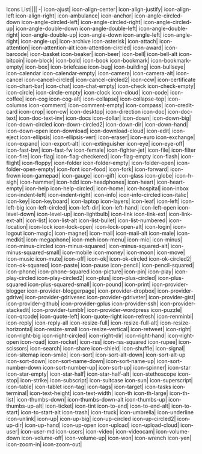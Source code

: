 ﻿Icons List||||
-|
<i class="icon-ajust"></i> icon-ajust|<i class="icon-align-center"></i> icon-align-center|<i class="icon-align-justify"></i> icon-align-justify|<i class="icon-align-left"></i> icon-align-left
<i class="icon-align-right"></i> icon-align-right|<i class="icon-ambulance"></i> icon-ambulance|<i class="icon-anchor"></i> icon-anchor|<i class="icon-angle-circled-down"></i> icon-angle-circled-down
<i class="icon-angle-circled-left"></i> icon-angle-circled-left|<i class="icon-angle-circled-right"></i> icon-angle-circled-right|<i class="icon-angle-circled-up"></i> icon-angle-circled-up|<i class="icon-angle-double-down"></i> icon-angle-double-down
<i class="icon-angle-double-left"></i> icon-angle-double-left|<i class="icon-angle-double-right"></i> icon-angle-double-right|<i class="icon-angle-double-up"></i> icon-angle-double-up|<i class="icon-angle-down"></i> icon-angle-down
<i class="icon-angle-left"></i> icon-angle-left|<i class="icon-angle-right"></i> icon-angle-right|<i class="icon-angle-up"></i> icon-angle-up|<i class="icon-archive"></i> icon-archive
<i class="icon-asterisk"></i> icon-asterisk|<i class="icon-attach"></i> icon-attach|<i class="icon-attention"></i> icon-attention|<i class="icon-attention-alt"></i> icon-attention-alt
<i class="icon-attention-circled"></i> icon-attention-circled|<i class="icon-award"></i> icon-award|<i class="icon-barcode"></i> icon-barcode|<i class="icon-basket"></i> icon-basket
<i class="icon-beaker"></i> icon-beaker|<i class="icon-beer"></i> icon-beer|<i class="icon-bell"></i> icon-bell|<i class="icon-bell-alt"></i> icon-bell-alt
<i class="icon-bitcoin"></i> icon-bitcoin|<i class="icon-block"></i> icon-block|<i class="icon-bold"></i> icon-bold|<i class="icon-book"></i> icon-book
<i class="icon-bookmark"></i> icon-bookmark|<i class="icon-bookmark-empty"></i> icon-bookmark-empty|<i class="icon-box"></i> icon-box|<i class="icon-briefcase"></i> icon-briefcase
<i class="icon-bug"></i> icon-bug|<i class="icon-building"></i> icon-building|<i class="icon-bullseye"></i> icon-bullseye|<i class="icon-calendar"></i> icon-calendar
<i class="icon-calendar-empty"></i> icon-calendar-empty|<i class="icon-camera"></i> icon-camera|<i class="icon-camera-alt"></i> icon-camera-alt|<i class="icon-cancel"></i> icon-cancel
<i class="icon-cancel-circled"></i> icon-cancel-circled|<i class="icon-cancel-circled2"></i> icon-cancel-circled2|<i class="icon-ccw"></i> icon-ccw|<i class="icon-certificate"></i> icon-certificate
<i class="icon-chart-bar"></i> icon-chart-bar|<i class="icon-chat"></i> icon-chat|<i class="icon-chat-empty"></i> icon-chat-empty|<i class="icon-check"></i> icon-check
<i class="icon-check-empty"></i> icon-check-empty|<i class="icon-circle"></i> icon-circle|<i class="icon-circle-empty"></i> icon-circle-empty|<i class="icon-clock"></i> icon-clock
<i class="icon-cloud"></i> icon-cloud|<i class="icon-code"></i> icon-code|<i class="icon-coffee"></i> icon-coffee|<i class="icon-cog"></i> icon-cog
<i class="icon-cog-alt"></i> icon-cog-alt|<i class="icon-collapse"></i> icon-collapse|<i class="icon-collapse-top"></i> icon-collapse-top|<i class="icon-columns"></i> icon-columns
<i class="icon-comment"></i> icon-comment|<i class="icon-comment-empty"></i> icon-comment-empty|<i class="icon-compass"></i> icon-compass|<i class="icon-credit-card"></i> icon-credit-card
<i class="icon-crop"></i> icon-crop|<i class="icon-cw"></i> icon-cw|<i class="icon-desktop"></i> icon-desktop|<i class="icon-direction"></i> icon-direction
<i class="icon-doc"></i> icon-doc|<i class="icon-doc-text"></i> icon-doc-text|<i class="icon-doc-text-inv"></i> icon-doc-text-inv|<i class="icon-docs"></i> icon-docs
<i class="icon-dollar"></i> icon-dollar|<i class="icon-down"></i> icon-down|<i class="icon-down-big"></i> icon-down-big|<i class="icon-down-circled"></i> icon-down-circled
<i class="icon-down-circled2"></i> icon-down-circled2|<i class="icon-down-dir"></i> icon-down-dir|<i class="icon-down-hand"></i> icon-down-hand|<i class="icon-down-open"></i> icon-down-open
<i class="icon-download"></i> icon-download|<i class="icon-download-cloud"></i> icon-download-cloud|<i class="icon-edit"></i> icon-edit|<i class="icon-eject"></i> icon-eject
<i class="icon-ellipsis"></i> icon-ellipsis|<i class="icon-ellipsis-vert"></i> icon-ellipsis-vert|<i class="icon-eraser"></i> icon-eraser|<i class="icon-euro"></i> icon-euro
<i class="icon-exchange"></i> icon-exchange|<i class="icon-expand"></i> icon-expand|<i class="icon-export-alt"></i> icon-export-alt|<i class="icon-extinguisher"></i> icon-extinguisher
<i class="icon-eye"></i> icon-eye|<i class="icon-eye-off"></i> icon-eye-off|<i class="icon-fast-bw"></i> icon-fast-bw|<i class="icon-fast-fw"></i> icon-fast-fw
<i class="icon-female"></i> icon-female|<i class="icon-fighter-jet"></i> icon-fighter-jet|<i class="icon-file"></i> icon-file|<i class="icon-filter"></i> icon-filter
<i class="icon-fire"></i> icon-fire|<i class="icon-flag"></i> icon-flag|<i class="icon-flag-checkered"></i> icon-flag-checkered|<i class="icon-flag-empty"></i> icon-flag-empty
<i class="icon-flash"></i> icon-flash|<i class="icon-flight"></i> icon-flight|<i class="icon-floppy"></i> icon-floppy|<i class="icon-folder"></i> icon-folder
<i class="icon-folder-empty"></i> icon-folder-empty|<i class="icon-folder-open"></i> icon-folder-open|<i class="icon-folder-open-empty"></i> icon-folder-open-empty|<i class="icon-font"></i> icon-font
<i class="icon-food"></i> icon-food|<i class="icon-fork"></i> icon-fork|<i class="icon-forward"></i> icon-forward|<i class="icon-frown"></i> icon-frown
<i class="icon-gamepad"></i> icon-gamepad|<i class="icon-gauge"></i> icon-gauge|<i class="icon-gift"></i> icon-gift|<i class="icon-glass"></i> icon-glass
<i class="icon-globe"></i> icon-globe|<i class="icon-h-sigh"></i> icon-h-sigh|<i class="icon-hammer"></i> icon-hammer|<i class="icon-hdd"></i> icon-hdd
<i class="icon-headphones"></i> icon-headphones|<i class="icon-heart"></i> icon-heart|<i class="icon-heart-empty"></i> icon-heart-empty|<i class="icon-help"></i> icon-help
<i class="icon-help-circled"></i> icon-help-circled|<i class="icon-home"></i> icon-home|<i class="icon-hospital"></i> icon-hospital|<i class="icon-inbox"></i> icon-inbox
<i class="icon-indent-left"></i> icon-indent-left|<i class="icon-indent-right"></i> icon-indent-right|<i class="icon-info"></i> icon-info|<i class="icon-info-circled"></i> icon-info-circled
<i class="icon-italic"></i> icon-italic|<i class="icon-key"></i> icon-key|<i class="icon-keyboard"></i> icon-keyboard|<i class="icon-laptop"></i> icon-laptop
<i class="icon-layers"></i> icon-layers|<i class="icon-leaf"></i> icon-leaf|<i class="icon-left"></i> icon-left|<i class="icon-left-big"></i> icon-left-big
<i class="icon-left-circled"></i> icon-left-circled|<i class="icon-left-dir"></i> icon-left-dir|<i class="icon-left-hand"></i> icon-left-hand|<i class="icon-left-open"></i> icon-left-open
<i class="icon-level-down"></i> icon-level-down|<i class="icon-level-up"></i> icon-level-up|<i class="icon-lightbulb"></i> icon-lightbulb|<i class="icon-link"></i> icon-link
<i class="icon-link-ext"></i> icon-link-ext|<i class="icon-link-ext-alt"></i> icon-link-ext-alt|<i class="icon-list"></i> icon-list|<i class="icon-list-alt"></i> icon-list-alt
<i class="icon-list-bullet"></i> icon-list-bullet|<i class="icon-list-numbered"></i> icon-list-numbered|<i class="icon-location"></i> icon-location|<i class="icon-lock"></i> icon-lock
<i class="icon-lock-open"></i> icon-lock-open|<i class="icon-lock-open-alt"></i> icon-lock-open-alt|<i class="icon-login"></i> icon-login|<i class="icon-logout"></i> icon-logout
<i class="icon-magic"></i> icon-magic|<i class="icon-magnet"></i> icon-magnet|<i class="icon-mail"></i> icon-mail|<i class="icon-mail-alt"></i> icon-mail-alt
<i class="icon-male"></i> icon-male|<i class="icon-medkit"></i> icon-medkit|<i class="icon-megaphone"></i> icon-megaphone|<i class="icon-meh"></i> icon-meh
<i class="icon-menu"></i> icon-menu|<i class="icon-mic"></i> icon-mic|<i class="icon-minus"></i> icon-minus|<i class="icon-minus-circled"></i> icon-minus-circled
<i class="icon-minus-squared"></i> icon-minus-squared|<i class="icon-minus-squared-alt"></i> icon-minus-squared-alt|<i class="icon-minus-squared-small"></i> icon-minus-squared-small|<i class="icon-mobile"></i> icon-mobile
<i class="icon-money"></i> icon-money|<i class="icon-moon"></i> icon-moon|<i class="icon-move"></i> icon-move|<i class="icon-music"></i> icon-music
<i class="icon-mute"></i> icon-mute|<i class="icon-off"></i> icon-off|<i class="icon-ok"></i> icon-ok|<i class="icon-ok-circled"></i> icon-ok-circled
<i class="icon-ok-circled2"></i> icon-ok-circled2|<i class="icon-ok-squared"></i> icon-ok-squared|<i class="icon-paste"></i> icon-paste|<i class="icon-pause"></i> icon-pause
<i class="icon-pencil"></i> icon-pencil|<i class="icon-pencil-squared"></i> icon-pencil-squared|<i class="icon-phone"></i> icon-phone|<i class="icon-phone-squared"></i> icon-phone-squared
<i class="icon-picture"></i> icon-picture|<i class="icon-pin"></i> icon-pin|<i class="icon-play"></i> icon-play|<i class="icon-play-circled"></i> icon-play-circled
<i class="icon-play-circled2"></i> icon-play-circled2|<i class="icon-plus"></i> icon-plus|<i class="icon-plus-circled"></i> icon-plus-circled|<i class="icon-plus-squared"></i> icon-plus-squared
<i class="icon-plus-squared-small"></i> icon-plus-squared-small|<i class="icon-pound"></i> icon-pound|<i class="icon-print"></i> icon-print|<i class="icon-provider-blogger"></i> icon-provider-blogger
<i class="icon-provider-bloggerpage"></i> icon-provider-bloggerpage|<i class="icon-provider-dropbox"></i> icon-provider-dropbox|<i class="icon-provider-gdrive"></i> icon-provider-gdrive|<i class="icon-provider-gdrivesec"></i> icon-provider-gdrivesec
<i class="icon-provider-gdriveter"></i> icon-provider-gdriveter|<i class="icon-provider-gist"></i> icon-provider-gist|<i class="icon-provider-github"></i> icon-provider-github|<i class="icon-provider-gplus"></i> icon-provider-gplus
<i class="icon-provider-ssh"></i> icon-provider-ssh|<i class="icon-provider-stackedit"></i> icon-provider-stackedit|<i class="icon-provider-tumblr"></i> icon-provider-tumblr|<i class="icon-provider-wordpress"></i> icon-provider-wordpress
<i class="icon-puzzle"></i> icon-puzzle|<i class="icon-qrcode"></i> icon-qrcode|<i class="icon-quote-left"></i> icon-quote-left|<i class="icon-quote-right"></i> icon-quote-right
<i class="icon-refresh"></i> icon-refresh|<i class="icon-renminbi"></i> icon-renminbi|<i class="icon-reply"></i> icon-reply|<i class="icon-reply-all"></i> icon-reply-all
<i class="icon-resize-full"></i> icon-resize-full|<i class="icon-resize-full-alt"></i> icon-resize-full-alt|<i class="icon-resize-horizontal"></i> icon-resize-horizontal|<i class="icon-resize-small"></i> icon-resize-small
<i class="icon-resize-vertical"></i> icon-resize-vertical|<i class="icon-retweet"></i> icon-retweet|<i class="icon-right"></i> icon-right|<i class="icon-right-big"></i> icon-right-big
<i class="icon-right-circled"></i> icon-right-circled|<i class="icon-right-dir"></i> icon-right-dir|<i class="icon-right-hand"></i> icon-right-hand|<i class="icon-right-open"></i> icon-right-open
<i class="icon-road"></i> icon-road|<i class="icon-rocket"></i> icon-rocket|<i class="icon-rss"></i> icon-rss|<i class="icon-rss-squared"></i> icon-rss-squared
<i class="icon-rupee"></i> icon-rupee|<i class="icon-scissors"></i> icon-scissors|<i class="icon-search"></i> icon-search|<i class="icon-share"></i> icon-share
<i class="icon-shield"></i> icon-shield|<i class="icon-shuffle"></i> icon-shuffle|<i class="icon-signal"></i> icon-signal|<i class="icon-sitemap"></i> icon-sitemap
<i class="icon-smile"></i> icon-smile|<i class="icon-sort"></i> icon-sort|<i class="icon-sort-alt-down"></i> icon-sort-alt-down|<i class="icon-sort-alt-up"></i> icon-sort-alt-up
<i class="icon-sort-down"></i> icon-sort-down|<i class="icon-sort-name-down"></i> icon-sort-name-down|<i class="icon-sort-name-up"></i> icon-sort-name-up|<i class="icon-sort-number-down"></i> icon-sort-number-down
<i class="icon-sort-number-up"></i> icon-sort-number-up|<i class="icon-sort-up"></i> icon-sort-up|<i class="icon-spinner"></i> icon-spinner|<i class="icon-star"></i> icon-star
<i class="icon-star-empty"></i> icon-star-empty|<i class="icon-star-half"></i> icon-star-half|<i class="icon-star-half-alt"></i> icon-star-half-alt|<i class="icon-stethoscope"></i> icon-stethoscope
<i class="icon-stop"></i> icon-stop|<i class="icon-strike"></i> icon-strike|<i class="icon-subscript"></i> icon-subscript|<i class="icon-suitcase"></i> icon-suitcase
<i class="icon-sun"></i> icon-sun|<i class="icon-superscript"></i> icon-superscript|<i class="icon-table"></i> icon-table|<i class="icon-tablet"></i> icon-tablet
<i class="icon-tag"></i> icon-tag|<i class="icon-tags"></i> icon-tags|<i class="icon-target"></i> icon-target|<i class="icon-tasks"></i> icon-tasks
<i class="icon-terminal"></i> icon-terminal|<i class="icon-text-height"></i> icon-text-height|<i class="icon-text-width"></i> icon-text-width|<i class="icon-th"></i> icon-th
<i class="icon-th-large"></i> icon-th-large|<i class="icon-th-list"></i> icon-th-list|<i class="icon-thumbs-down"></i> icon-thumbs-down|<i class="icon-thumbs-down-alt"></i> icon-thumbs-down-alt
<i class="icon-thumbs-up"></i> icon-thumbs-up|<i class="icon-thumbs-up-alt"></i> icon-thumbs-up-alt|<i class="icon-ticket"></i> icon-ticket|<i class="icon-tint"></i> icon-tint
<i class="icon-to-end"></i> icon-to-end|<i class="icon-to-end-alt"></i> icon-to-end-alt|<i class="icon-to-start"></i> icon-to-start|<i class="icon-to-start-alt"></i> icon-to-start-alt
<i class="icon-trash"></i> icon-trash|<i class="icon-truck"></i> icon-truck|<i class="icon-umbrella"></i> icon-umbrella|<i class="icon-underline"></i> icon-underline
<i class="icon-unlink"></i> icon-unlink|<i class="icon-up"></i> icon-up|<i class="icon-up-big"></i> icon-up-big|<i class="icon-up-circled"></i> icon-up-circled
<i class="icon-up-circled2"></i> icon-up-circled2|<i class="icon-up-dir"></i> icon-up-dir|<i class="icon-up-hand"></i> icon-up-hand|<i class="icon-up-open"></i> icon-up-open
<i class="icon-upload"></i> icon-upload|<i class="icon-upload-cloud"></i> icon-upload-cloud|<i class="icon-user"></i> icon-user|<i class="icon-user-md"></i> icon-user-md
<i class="icon-users"></i> icon-users|<i class="icon-video"></i> icon-video|<i class="icon-videocam"></i> icon-videocam|<i class="icon-volume-down"></i> icon-volume-down
<i class="icon-volume-off"></i> icon-volume-off|<i class="icon-volume-up"></i> icon-volume-up|<i class="icon-won"></i> icon-won|<i class="icon-wrench"></i> icon-wrench
<i class="icon-yen"></i> icon-yen|<i class="icon-zoom-in"></i> icon-zoom-in|<i class="icon-zoom-out"></i> icon-zoom-out|
